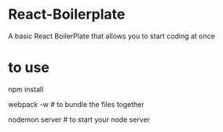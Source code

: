 # React-Boilerplate
A basic React BoilerPlate that allows you to start coding at once

# to use
npm install 

webpack -w  # to bundle the files together

nodemon server  # to start your node server
